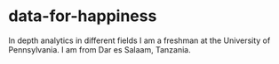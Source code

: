 # data-for-happiness
In depth analytics in different fields 
I am a freshman at the University of Pennsylvania. I am from Dar es Salaam, Tanzania. 
